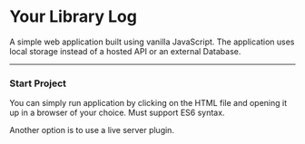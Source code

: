 # Your Library Log

A simple web application built using vanilla JavaScript. The application uses local storage instead of a hosted API or an external Database.

---

### Start Project

You can simply run application by clicking on the HTML file and opening it up in a browser of your choice. Must support ES6 syntax.

Another option is to use a live server plugin.
